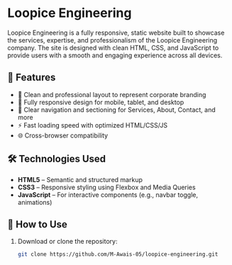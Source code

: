 # Loopice Engineering

Loopice Engineering is a fully responsive, static website built to showcase the services, expertise, and professionalism of the Loopice Engineering company. The site is designed with clean HTML, CSS, and JavaScript to provide users with a smooth and engaging experience across all devices.

## 🚀 Features

- 💼 Clean and professional layout to represent corporate branding
- 📱 Fully responsive design for mobile, tablet, and desktop
- 🎯 Clear navigation and sectioning for Services, About, Contact, and more
- ⚡ Fast loading speed with optimized HTML/CSS/JS
- 🌐 Cross-browser compatibility

## 🛠️ Technologies Used

- **HTML5** – Semantic and structured markup
- **CSS3** – Responsive styling using Flexbox and Media Queries
- **JavaScript** – For interactive components (e.g., navbar toggle, animations)

## 🧭 How to Use

1. Download or clone the repository:
   ```bash
   git clone https://github.com/M-Awais-05/loopice-engineering.git
